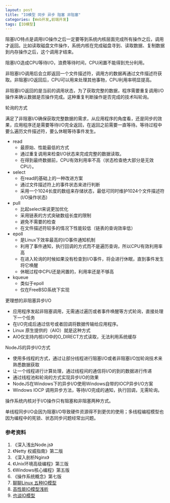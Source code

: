 ```yaml
---
layout: post
title: "IO模型 同步 异步 阻塞 非阻塞"
categories: [Web开发,前端开发]
tags: [IO模型]
---
```


阻塞I/O特点是调用I/O操作之后一定要等到系统内核层面完成所有操作之后，调用才返回。比如读取磁盘文件操作，系统内核在完成磁盘寻到、读取数据、复制数据到内存操作之后，这个调用才结束。

阻塞I/O造成CPU等待I/O，浪费等待时间，CPU闲置不能得到充分利用。



非阻塞I/O调用后会立即返回一个文件描述符，调用方的数据再通过文件描述符获取。非阻塞I/O返回后，CPU可以用来处理其他事物，CPU利用率明显提高。

非阻塞I/O返回的是当前的调用状态，为了获取完整的数据，程序需要重复调用I/O操作来确认数据是否操作完成。这种重复判断操作是否完成的技术叫轮询。

轮询的方式

满足了非阻塞I/O确保获取完整数据的需求，从应用程序的角度看，还是同步的效果，应用程序还是需要等待I/O完全返回，在返回之前需要一直等待。等待过程中要么遍历文件描述符，要么休眠等待事件发生。

+ read
  + 最原始、性能最低的方式
  + 通过重复调用来检查I/O状态来完成完整的数据读取。
  + 在得到最终数据前，CPU有效利用率不高（状态检查绝大部分是无效CPU）。
+ select
  + 在read的基础上的一种改进方案
  + 通过文件描述符上的事件状态来进行判断
  + 采用一个1024长度的数组来存储状态，最低可同时维护1024个文件描述符(I/O操作状态)
+ pull
  + 比起select来说更加优化
  + 采用链表的方式突破数组长度的限制
  + 避免不需要的检查
  + 在文件描述符较多的情况下性能较低（链表的查询效率低）
+ epoll
  + 是Linux下效率最高的I/O事件通知机制
  + 利用了事件通知，执行回调的方式而不是遍历查询，所以CPU有效利用率高
  + 在进入轮询的时候如果没有检查到I/O事件，将会进行休眠，直到事件发生将它唤醒
  + 休眠过程中CPU还是闲置的，利用率还是不够高
+ kqueue
  + 类似于epoll
  + 仅在FreeBSD系统下实现

更理想的非阻塞异步I/O

+ 应用程序发起非阻塞调用，无需通过遍历或者事件唤醒等方式轮询，直接处理下一个任务
+ 在I/O完成后通过信号或者回调将数据传输给应用程序。
+ Linux 原生提供的（AIO）就是这种方式
+ AIO仅支持内核I/O中的O_DIRECT方式读取，无法利用系统缓存

NodeJS的异步I/O方式

+ 使用多线程的方式，通过让部分线程进行阻塞I/O或者非阻塞I/O加轮询技术来熟悉数据获取
+ 让一个线程进行计算处理，通过线程间的通信将I/O的到的数据进行传递
+ 通过线程池和轮询的方式实现异步I/O的效果
+ NodeJS在Windows下的异步I/O使用Windows自带的IOCP异步I/O方案
+ Windows IOCP 调用异步方法，等待I/O完成的通知，执行回调，无需轮询。







操作系统内核对于I/O操作只有阻塞和非阻塞两种方式。

单线程同步I/O会因为阻塞I/O导致硬件资源得不到更优的使用；多线程编程模型也因为编程中的死锁、状态同步问题经常出问题。





### 参考资料

1. 《深入浅出Node.js》
2. 《Netty 权威指南》第二版
3. 《深入剖析Nginx》
4. 《Unix环境高级编程》第三版
5. 《Windows核心编程》第五版
6. 《操作系统概念》第七版
7. [聊聊Linux 五种IO模型](http://www.jianshu.com/p/486b0965c296)
8. [高性能IO模型浅析](http://www.cnblogs.com/fanzhidongyzby/p/4098546.html)
9. [也谈IO模型](http://www.importnew.com/22019.html)